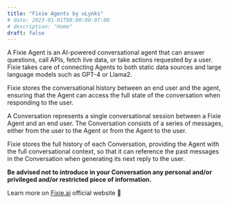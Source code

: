 ```yaml
---
title: "Fixie Agents by uLynks"
# date: 2023-01-01T08:00:00-07:00
# description: "Home"
draft: false
---
```


A Fixie Agent is an AI-powered conversational agent that can answer questions, call APIs, fetch live data, or take actions requested by a user. Fixie takes care of connecting Agents to both static data sources and large language models such as GPT-4 or Llama2.

Fixie stores the conversational history between an end user and the agent, ensuring that the Agent can access the full state of the conversation when responding to the user.

A Conversation represents a single conversational session between a Fixie Agent and an end user. The Conversation consists of a series of messages, either from the user to the Agent or from the Agent to the user.

Fixie stores the full history of each Conversation, providing the Agent with the full conversational context, so that it can reference the past messages in the Conversation when generating its next reply to the user.

**Be advised not to introduce in your Conversation any personal and/or privileged and/or restricted piece of information.**

Learn more on [Fixie.ai](https://www.fixie.ai) official website 🔗
